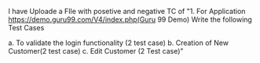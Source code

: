I have Uploade a FIle with posetive and negative TC of "1. For Application https://demo.guru99.com/V4/index.php(Guru 99 Demo)
Write the following Test Cases 

a. To validate the login functionality (2 test case)
b. Creation of New Customer(2 test case)
c. Edit Customer (2 Test case)"
